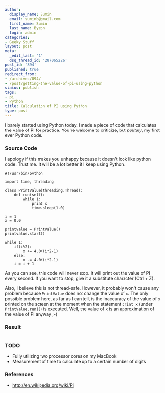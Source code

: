 ```yaml
---
author:
  display_name: Sumin
  email: suminb@gmail.com
  first_name: Sumin
  last_name: Byeon
  login: admin
categories:
- Geeky Stuff
layout: post
meta:
  _edit_last: '1'
  dsq_thread_id: '287065226'
post_id: '894'
published: true
redirect_from:
- /archives/894/
- /post/getting-the-value-of-pi-using-python
status: publish
tags:
- pi
- Python
title: Calculation of PI using Python
type: post
---
```

I barely started using Python today. I made a piece of code that calculates the value of PI for practice. You're welcome to criticize, but *politely*, my first ever Python code.

### Source Code

I apology if this makes you unhappy because it doesn't look like python code. Trust me. It will be a lot better if I keep using Python.
~~~
#!/usr/bin/python

import time, threading

class PrintValue(threading.Thread):
    def run(self):
        while 1:
            print x
            time.sleep(1.0)

i = 1
x = 0.0

printvalue = PrintValue()
printvalue.start()

while 1:
    if(i%2):
        x += 4.0/(i*2-1)
    else:
        x -= 4.0/(i*2-1)
    i = i + 1
~~~
As you can see, this code will never stop. It will print out the value of PI every second. If you want to stop, give it a substitute character (Ctrl + Z).

Also, I believe this is not thread-safe. However, it probably won't cause any problem because `PrintValue` does not change the value of `x`. The only possible problem here, as far as I can tell, is the inaccuracy of the value of `x` printed on the screen at the moment when the statement `print x` (under `PrintValue.run()`) is executed. Well, the value of `x` is an approximation of the value of PI anyway ;-)

### Result
<a href="http://gallery.sumin.us/v/screenshots/general/6c7e32ea743c770a.png.html"><img src="http://gallery.sumin.us/d/1437-1/6c7e32ea743c770a.png" alt="" /></a>

### TODO
* Fully utilizing two processor cores on my MacBook
* Measurement of time to calculate up to a certain number of digits

### References
* <http://en.wikipedia.org/wiki/Pi>

